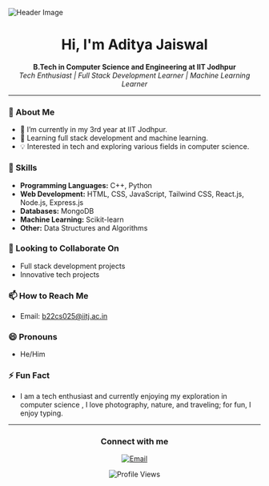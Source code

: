 ![Header Image](https://github.com/Aditya-Jaiswal-534/Aditya-Jaiswal-534/assets/160304217/d0f35885-5c03-4fdc-9b42-5b7a6046e5a7)

<h1 align="center">Hi, I'm Aditya Jaiswal</h1>

<p align="center">
  <strong>B.Tech in Computer Science and Engineering at IIT Jodhpur</strong><br>
  <em>Tech Enthusiast | Full Stack Development Learner | Machine Learning Learner</em>
</p>

---

### 👋 About Me
- 🌱 I’m currently in my 3rd year at IIT Jodhpur.
- 🧠 Learning full stack development and machine learning.
- 💡 Interested in tech and exploring various fields in computer science.

### 🔧 Skills
- **Programming Languages:** C++, Python
- **Web Development:** HTML, CSS, JavaScript, Tailwind CSS, React.js, Node.js, Express.js
- **Databases:** MongoDB
- **Machine Learning:** Scikit-learn
- **Other:** Data Structures and Algorithms

### 💞️ Looking to Collaborate On
- Full stack development projects
- Innovative tech projects

### 📫 How to Reach Me
- Email: b22cs025@iitj.ac.in

### 😄 Pronouns
- He/Him

### ⚡ Fun Fact
- I am a tech enthusiast and currently enjoying my exploration in computer science , I love photography, nature, and traveling; for fun, I enjoy typing.

---

<h3 align="center">Connect with me</h3>
<p align="center">
  <a href="mailto:b22cs025@iitj.ac.in"><img src="https://img.shields.io/badge/Email-D14836?style=for-the-badge&logo=gmail&logoColor=white" alt="Email"></a>
</p>

<p align="center">
  <img src="https://komarev.com/ghpvc/?username=Aditya-Jaiswal-534&style=flat-square&color=blue" alt="Profile Views">
</p>
